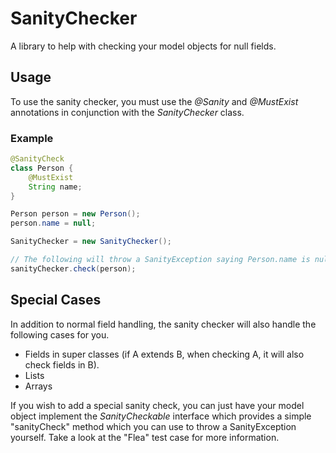 # SanityChecker
A library to help with checking your model objects for null fields.

## Usage
To use the sanity checker, you must use the *@Sanity* and *@MustExist* annotations in conjunction with the *SanityChecker* class.

### Example
```java
@SanityCheck
class Person {
    @MustExist
    String name;
}

Person person = new Person();
person.name = null;

SanityChecker = new SanityChecker();

// The following will throw a SanityException saying Person.name is null
sanityChecker.check(person);
```

## Special Cases
In addition to normal field handling, the sanity checker will also handle the following cases for you.

- Fields in super classes (if A extends B, when checking A, it will also check fields in B).
- Lists
- Arrays

If you wish to add a special sanity check, you can just have your model object implement the *SanityCheckable* interface which provides a simple "sanityCheck" method which you can use to throw a SanityException yourself.  Take a look at the "Flea" test case for more information.
